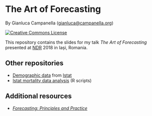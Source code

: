 # The Art of Forecasting

By Gianluca Campanella (<gianluca@campanella.org>)

[![Creative Commons License](https://i.creativecommons.org/l/by/4.0/80x15.png)](http://creativecommons.org/licenses/by/4.0/)

This repository contains the slides for my talk *The Art of Forecasting* presented at [NDR](https://www.ndrconf.ai/) 2018 in Iași, Romania.

## Other repositories

* [Demographic data](https://github.com/gcampanella/istat-demographics) from [Istat](http://demo.istat.it)
* [Istat mortality data analysis](https://github.com/gcampanella/istat-deaths) (R scripts)

## Additional resources

* [*Forecasting: Principles and Practice*](https://otexts.org/fpp2/)

